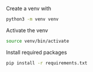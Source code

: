 Create a venv with

```bash
python3 -m venv venv
```
Activate the venv

```bash
source venv/bin/activate
```
Install required packages

```bash
pip install -r requirements.txt
```
